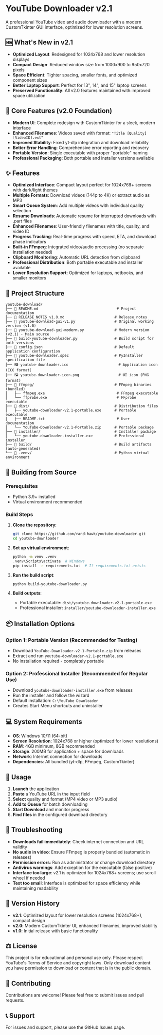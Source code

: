 # YouTube Downloader v2.1

A professional YouTube video and audio downloader with a modern CustomTkinter GUI interface, optimized for lower resolution screens.

## 🆕 What's New in v2.1

- **Optimized Layout**: Redesigned for 1024x768 and lower resolution displays
- **Compact Design**: Reduced window size from 1000x900 to 950x720 pixels
- **Space Efficient**: Tighter spacing, smaller fonts, and optimized component sizes
- **Better Laptop Support**: Perfect for 13", 14", and 15" laptop screens
- **Preserved Functionality**: All v2.0 features maintained with improved space utilization

## 🎉 Core Features (v2.0 Foundation)

- **Modern UI**: Complete redesign with CustomTkinter for a sleek, modern interface
- **Enhanced Filenames**: Videos saved with format: `"Title [Quality] [VideoID].ext"`
- **Improved Stability**: Fixed yt-dlp integration and download reliability
- **Better Error Handling**: Comprehensive error reporting and recovery
- **Portable Version**: Single executable with proper "portable" naming
- **Professional Packaging**: Both portable and installer versions available

## ✨ Features

- **Optimized Interface**: Compact layout perfect for 1024x768+ screens with dark/light themes
- **Multiple Formats**: Download videos (144p to 4K) or extract audio as MP3
- **Smart Queue System**: Add multiple videos with individual quality selection
- **Resume Downloads**: Automatic resume for interrupted downloads with .part files
- **Enhanced Filenames**: User-friendly filenames with title, quality, and video ID
- **Progress Tracking**: Real-time progress with speed, ETA, and download phase indicators
- **Built-in FFmpeg**: Integrated video/audio processing (no separate installation needed)
- **Clipboard Monitoring**: Automatic URL detection from clipboard
- **Professional Distribution**: Both portable executable and installer available
- **Lower Resolution Support**: Optimized for laptops, netbooks, and smaller monitors

## 📁 Project Structure

```
youtube-download/
├── 📄 README.md                                    # Project documentation
├── 📄 RELEASE_NOTES_v1.0.md                       # Release notes
├── 🐍 youtube-download-gui-v1.py                  # Original working version (v1.0)
├── 🐍 youtube-download-gui-modern.py              # Modern version (v2.1) - Main source
├── 🔧 build-youtube-downloader.py                 # Build script for both versions
├── 📄 config.json                                 # Default application configuration
├── 📄 youtube-downloader.spec                     # PyInstaller specification file
├── 🖼️ youtube-downloader.ico                       # Application icon (ICO format)
├── 🖼️ youtube-downloader-icon.png                  # UI icon (PNG format)
├── 📂 ffmpeg/                                     # FFmpeg binaries (bundled)
│   ├── ffmpeg.exe                                 # FFmpeg executable
│   └── ffprobe.exe                                # FFprobe executable
├── 📂 dist/                                       # Distribution files
│   ├── youtube-downloader-v2.1-portable.exe      # Portable executable
│   ├── README.txt                                 # User documentation
│   └── YouTube-Downloader-v2.1-Portable.zip      # Portable package
├── 📂 installer/                                  # Installer package
│   └── youtube-downloader-installer.exe          # Professional installer
├── 📂 build/                                      # Build artifacts (auto-generated)
└── 📂 .venv/                                      # Python virtual environment
```

## 🔧 Building from Source

### Prerequisites
- Python 3.9+ installed
- Virtual environment recommended

### Build Steps
1. **Clone the repository**:
   ```bash
   git clone https://github.com/rand-hawk/youtube-downloader.git
   cd youtube-downloader
   ```

2. **Set up virtual environment**:
   ```bash
   python -m venv .venv
   .venv\Scripts\activate  # Windows
   pip install -r requirements.txt  # If requirements.txt exists
   ```

3. **Run the build script**:
   ```bash
   python build-youtube-downloader.py
   ```

4. **Build outputs**:
   - Portable executable: `dist/youtube-downloader-v2.1-portable.exe`
   - Professional installer: `installer/youtube-downloader-installer.exe`

## 📦 Installation Options

### Option 1: Portable Version (Recommended for Testing)
- Download `YouTube-Downloader-v2.1-Portable.zip` from releases
- Extract and run `youtube-downloader-v2.1-portable.exe`
- No installation required - completely portable

### Option 2: Professional Installer (Recommended for Regular Use)
- Download `youtube-downloader-installer.exe` from releases
- Run the installer and follow the wizard
- Default installation: `C:\YouTube Downloader`
- Creates Start Menu shortcuts and uninstaller

## 💻 System Requirements

- **OS**: Windows 10/11 (64-bit)
- **Screen Resolution**: 1024x768 or higher (optimized for lower resolutions)
- **RAM**: 4GB minimum, 8GB recommended
- **Storage**: 200MB for application + space for downloads
- **Network**: Internet connection for downloads
- **Dependencies**: All bundled (yt-dlp, FFmpeg, CustomTkinter)

## 🎯 Usage

1. **Launch** the application
2. **Paste** a YouTube URL in the input field
3. **Select** quality and format (MP4 video or MP3 audio)
4. **Add to Queue** for batch downloading
5. **Start Download** and monitor progress
6. **Find files** in the configured download directory

## 🐛 Troubleshooting

- **Downloads fail immediately**: Check internet connection and URL validity
- **No audio in video**: Ensure FFmpeg is properly bundled (automatic in releases)
- **Permission errors**: Run as administrator or change download directory
- **Antivirus warnings**: Add exception for the executable (false positive)
- **Interface too large**: v2.1 is optimized for 1024x768+ screens; use scroll wheel if needed
- **Text too small**: Interface is optimized for space efficiency while maintaining readability

## 📝 Version History

- **v2.1**: Optimized layout for lower resolution screens (1024x768+), compact design
- **v2.0**: Modern CustomTkinter UI, enhanced filenames, improved stability
- **v1.0**: Initial release with basic functionality

## ⚖️ License

This project is for educational and personal use only. Please respect YouTube's Terms of Service and copyright laws. Only download content you have permission to download or content that is in the public domain.

## 🤝 Contributing

Contributions are welcome! Please feel free to submit issues and pull requests.

## 📞 Support

For issues and support, please use the GitHub Issues page.
